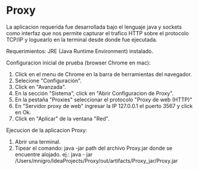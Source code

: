 # Proxy
La aplicacion requerida fue desarrollada bajo el lenguaje java y sockets como interfaz que nos permite capturar el trafico HTTP sobre el protocolo TCP/IP y loguearlo en la terminal desde donde fue ejecutada.

Requerimientos:
JRE (Java Runtime Environment) instalado.

Configuracion inicial de prueba (browser Chrome en mac):
1. Click en el menu de Chrome en la barra de herramientas del navegador.
2. Selecione "Configuración". 
3. Click en "Avanzada".
4. En la sección "Sistema", click en "Abrir Configuracion de Proxy".
5. En la pestaña "Proxies" seleccionar el protocolo "Proxy de web (HTTP)" 
6. En "Servidor proxy de web" ingresar la IP 127.0.0.1 el puerto 3567 y click en Ok.
7. Click en "Aplicar" de la ventana "Red".

Ejecucion de la aplicacion Proxy:
1. Abrir una terminal.
2. Tipear el comando: java -jar path del archivo Proxy.jar donde se encuentre alojado. 
ej.: java - jar /Users/mnigro/IdeaProjects/Proxy/out/artifacts/Proxy_jar/Proxy.jar
